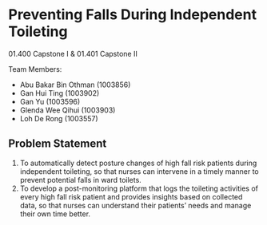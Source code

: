 # Preventing Falls During Independent Toileting

01.400 Capstone I & 01.401 Capstone II

Team Members:

- Abu Bakar Bin Othman (1003856)
- Gan Hui Ting (1003902)
- Gan Yu (1003596)
- Glenda Wee Qihui (1003903)
- Loh De Rong (1003557)

## Problem Statement

1. To automatically detect posture changes of high fall risk patients during independent toileting, so that nurses can intervene in a timely manner to prevent potential falls in ward toilets.
2. To develop a post-monitoring platform that logs the toileting activities of every high fall risk patient and provides insights based on collected data, so that nurses can understand their patients’ needs and manage their own time better.

